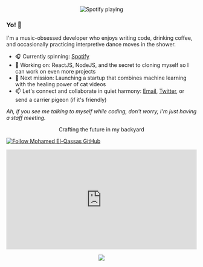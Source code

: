 <p align="center">
  <img src="https://spotify-github-profile.vercel.app/api/view?uid=thu08xix769yg9vce7dvduagk&cover_image=true&theme=novatorem&show_offline=false&background_color=f9f5e7&interchange=false&bar_color=a7727d&bar_color_cover=false" alt="Spotify playing" />
</p>

### Yo! 👋

I'm a music-obsessed developer who enjoys writing code, drinking coffee, and occasionally practicing interpretive dance moves in the shower.

- 🎧 Currently spinning: [Spotify](https://open.spotify.com/user/thu08xix769yg9vce7dvduagk?si=H_T9q3huSqqg0tQ5y5Sn5g)
- 🤖 Working on: ReactJS, NodeJS, and the secret to cloning myself so I can work on even more projects
- 🚀 Next mission: Launching a startup that combines machine learning with the healing power of cat videos
- 📫 Let's connect and collaborate in quiet harmony: [Email](mailto:kiingabbe47@gmail.com), [Twitter](https://twitter.com/MoayedEllah), or send a carrier pigeon (if it's friendly)

*Ah, if you see me talking to myself while coding, don't worry, I'm just having a staff meeting.*

<p align="center">
  Crafting the future in my backyard
</p>

[![Follow Mohamed El-Qassas GitHub](https://avatars.githubusercontent.com/u/49816567?s=96&v=4)](https://github.com/melqassas/)
<iframe src="https://codepen.io/your-username/embed/your-codepen-id/?height=265&theme-id=light" frameBorder="0" width="100%" height="265"></iframe>

<p align="center">
  <a href="https://www.buymeacoffee.com/moayed"><img src="https://img.buymeacoffee.com/button-api/?text=Buy me a coffee&emoji=&slug=moayed&button_colour=3C6255&font_colour=EAE7B1&font_family=Lato&outline_colour=EAE7B1&coffee_colour=EAE7B1" /></a>
</p>
